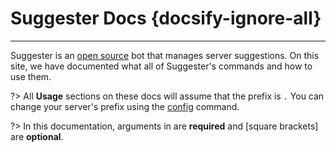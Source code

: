 # Suggester Docs {docsify-ignore-all}
---
Suggester is an [open source](https://github.com/Suggester-Bot/Suggester) bot that manages server suggestions. On this site, we have documented what all of Suggester's commands and how to use them.

?> All **Usage** sections on these docs will assume that the prefix  is `.` You can change your server's prefix using the [config](NAME_OF_LANG/admin/config.md) command.

?> In this documentation, arguments in <angle brackets> are __required__ and [square brackets] are __optional__.
